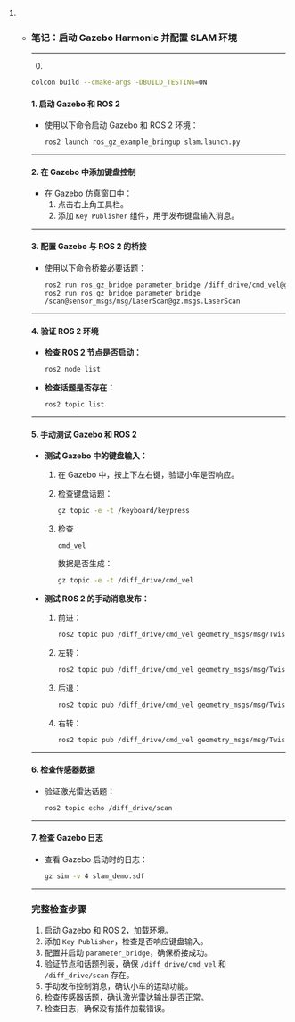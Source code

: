1. - ### **笔记：启动 Gazebo Harmonic 并配置 SLAM 环境**

     ------

     0. 

     ```zsh
     colcon build --cmake-args -DBUILD_TESTING=ON
     ```
     
     #### **1. 启动 Gazebo 和 ROS 2**

     - 使用以下命令启动 Gazebo 和 ROS 2 环境：

       ```bash
       ros2 launch ros_gz_example_bringup slam.launch.py
       ```
     
     ------

     #### **2. 在 Gazebo 中添加键盘控制**

     - 在 Gazebo 仿真窗口中：
       1. 点击右上角工具栏。
       2. 添加 `Key Publisher` 组件，用于发布键盘输入消息。

     ------
     
     #### **3. 配置 Gazebo 与 ROS 2 的桥接**
     
     - 使用以下命令桥接必要话题：

       ```bash
       ros2 run ros_gz_bridge parameter_bridge /diff_drive/cmd_vel@geometry_msgs/msg/Twist@gz.msgs.Twist
       ros2 run ros_gz_bridge parameter_bridge 
       /scan@sensor_msgs/msg/LaserScan@gz.msgs.LaserScan
       ```

     ------
     
     #### **4. 验证 ROS 2 环境**

     - **检查 ROS 2 节点是否启动：**

       ```bash
       ros2 node list
       ```

     - **检查话题是否存在：**

       ```bash
       ros2 topic list
       ```

     ------

     #### **5. 手动测试 Gazebo 和 ROS 2**

     - **测试 Gazebo 中的键盘输入：**
     
       1. 在 Gazebo 中，按上下左右键，验证小车是否响应。

       2. 检查键盘话题：

          ```bash
          gz topic -e -t /keyboard/keypress
          ```

       3. 检查 

          ```
          cmd_vel
          ```

           数据是否生成：

          ```bash
          gz topic -e -t /diff_drive/cmd_vel
          ```
     
     - **测试 ROS 2 的手动消息发布：**

       1. 前进：

          ```bash
          ros2 topic pub /diff_drive/cmd_vel geometry_msgs/msg/Twist "{linear: {x: 0.5}, angular: {z: 0.0}}"
          ```

       2. 左转：

          ```bash
          ros2 topic pub /diff_drive/cmd_vel geometry_msgs/msg/Twist "{linear: {x: 0.0}, angular: {z: 0.5}}"
          ```

       3. 后退：

          ```bash
          ros2 topic pub /diff_drive/cmd_vel geometry_msgs/msg/Twist "{linear: {x: -0.5}, angular: {z: 0.0}}"
          ```

       4. 右转：

          ```bash
          ros2 topic pub /diff_drive/cmd_vel geometry_msgs/msg/Twist "{linear: {x: 0.0}, angular: {z: -0.5}}"
          ```

     ------
     
     #### **6. 检查传感器数据**

     - 验证激光雷达话题：

       ```bash
       ros2 topic echo /diff_drive/scan
       ```

     ------
     
     #### **7. 检查 Gazebo 日志**

     - 查看 Gazebo 启动时的日志：

       ```bash
       gz sim -v 4 slam_demo.sdf
       ```
     
     ------
     
     ### **完整检查步骤**
     
     1. 启动 Gazebo 和 ROS 2，加载环境。
     2. 添加 `Key Publisher`，检查是否响应键盘输入。
     3. 配置并启动 `parameter_bridge`，确保桥接成功。
     4. 验证节点和话题列表，确保 `/diff_drive/cmd_vel` 和 `/diff_drive/scan` 存在。
     5. 手动发布控制消息，确认小车的运动功能。
     6. 检查传感器话题，确认激光雷达输出是否正常。
     7. 检查日志，确保没有插件加载错误。